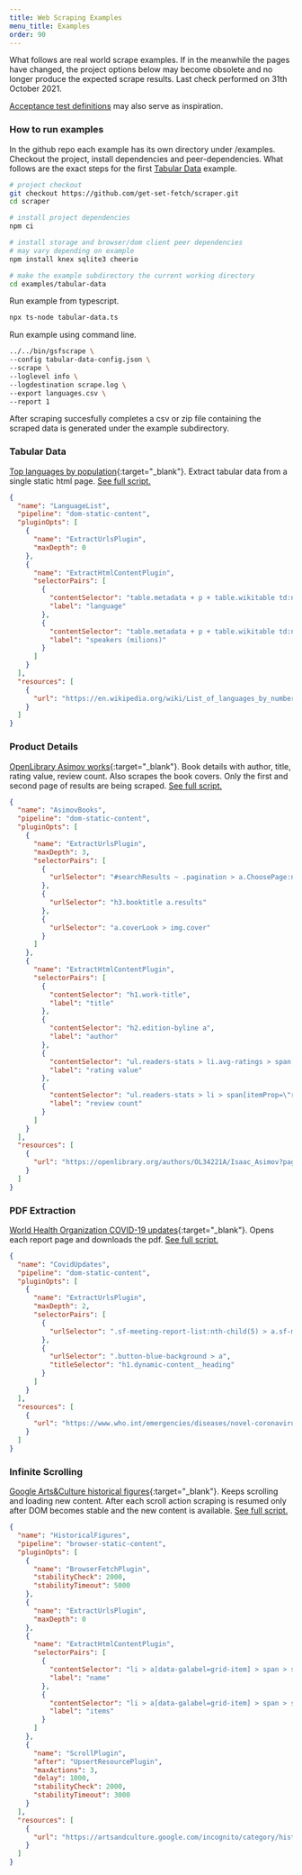 ```yaml
---
title: Web Scraping Examples
menu_title: Examples
order: 90
---
```

What follows are real world scrape examples. If in the meanwhile the pages have changed, the project options below may become obsolete and no longer produce the expected scrape results. Last check performed on 31th October 2021. 

[Acceptance test definitions](https://github.com/get-set-fetch/test-utils/tree/main/lib/scraping-suite) may also serve as inspiration.

### How to run examples
In the github repo each example has its own directory under /examples. 
Checkout the project, install dependencies and peer-dependencies. 
What follows are the exact steps for the first [Tabular Data](#tabular-data) example.
```bash
# project checkout
git checkout https://github.com/get-set-fetch/scraper.git
cd scraper

# install project dependencies
npm ci

# install storage and browser/dom client peer dependencies
# may vary depending on example
npm install knex sqlite3 cheerio

# make the example subdirectory the current working directory
cd examples/tabular-data
```

Run example from typescript.
```bash
npx ts-node tabular-data.ts
```

Run example using command line.
```bash
../../bin/gsfscrape \
--config tabular-data-config.json \
--scrape \
--loglevel info \
--logdestination scrape.log \
--export languages.csv \
--report 1
```

After scraping succesfully completes a csv or zip file containing the scraped data is generated under the example subdirectory.

### Tabular Data
[Top languages by population](https://en.wikipedia.org/wiki/List_of_languages_by_number_of_native_speakers){:target="_blank"}. Extract tabular data from a single static html page. [See full script.](https://github.com/get-set-fetch/scraper/blob/main/examples/tabular-data/tabular-data.ts)
```json
{
  "name": "LanguageList",
  "pipeline": "dom-static-content",
  "pluginOpts": [
    {
      "name": "ExtractUrlsPlugin",
      "maxDepth": 0
    },
    {
      "name": "ExtractHtmlContentPlugin",
      "selectorPairs": [
        {
          "contentSelector": "table.metadata + p + table.wikitable td:nth-child(2) > a:first-child",
          "label": "language"
        },
        {
          "contentSelector": "table.metadata + p + table.wikitable td:nth-child(3)",
          "label": "speakers (milions)"
        }
      ]
    }
  ],
  "resources": [
    {
      "url": "https://en.wikipedia.org/wiki/List_of_languages_by_number_of_native_speakers"
    }
  ]
}
```

### Product Details
[OpenLibrary Asimov works](https://openlibrary.org/authors/OL34221A/Isaac_Asimov?page=1){:target="_blank"}.
Book details with author, title, rating value, review count. Also scrapes the book covers. Only the first and second page of results are being scraped. [See full script.](https://github.com/get-set-fetch/scraper/blob/main/examples/product-details/product-details.ts)
```json
{
  "name": "AsimovBooks",
  "pipeline": "dom-static-content",
  "pluginOpts": [
    {
      "name": "ExtractUrlsPlugin",
      "maxDepth": 3,
      "selectorPairs": [
        {
          "urlSelector": "#searchResults ~ .pagination > a.ChoosePage:nth-child(2)"
        },
        {
          "urlSelector": "h3.booktitle a.results"
        },
        {
          "urlSelector": "a.coverLook > img.cover"
        }
      ]
    },
    {
      "name": "ExtractHtmlContentPlugin",
      "selectorPairs": [
        {
          "contentSelector": "h1.work-title",
          "label": "title"
        },
        {
          "contentSelector": "h2.edition-byline a",
          "label": "author"
        },
        {
          "contentSelector": "ul.readers-stats > li.avg-ratings > span[itemProp=\"ratingValue\"]",
          "label": "rating value"
        },
        {
          "contentSelector": "ul.readers-stats > li > span[itemProp=\"reviewCount\"]",
          "label": "review count"
        }
      ]
    }
  ],
  "resources": [
    {
      "url": "https://openlibrary.org/authors/OL34221A/Isaac_Asimov?page=1"
    }
  ]
}
```

### PDF Extraction
[World Health Organization COVID-19 updates](https://www.who.int/emergencies/diseases/novel-coronavirus-2019/situation-reports){:target="_blank"}.
Opens each report page and downloads the pdf. [See full script.](https://github.com/get-set-fetch/scraper/blob/main/examples/pdf-extraction/pdf-extraction.ts)
```json
{
  "name": "CovidUpdates",
  "pipeline": "dom-static-content",
  "pluginOpts": [
    {
      "name": "ExtractUrlsPlugin",
      "maxDepth": 2,
      "selectorPairs": [
        {
          "urlSelector": ".sf-meeting-report-list:nth-child(5) > a.sf-meeting-report-list__item"
        },
        {
          "urlSelector": ".button-blue-background > a",
          "titleSelector": "h1.dynamic-content__heading"
        }
      ]
    }
  ],
  "resources": [
    {
      "url": "https://www.who.int/emergencies/diseases/novel-coronavirus-2019/situation-reports"
    }
  ]
}
```

### Infinite Scrolling
[Google Arts&Culture historical figures](https://artsandculture.google.com/incognito/category/historical-figure){:target="_blank"}.
Keeps scrolling and loading new content. After each scroll action scraping is resumed only after DOM becomes stable and the new content is available. [See full script.](https://github.com/get-set-fetch/scraper/blob/main/examples/infinite-scrolling/infinite-scrolling.ts)
```json
{
  "name": "HistoricalFigures",
  "pipeline": "browser-static-content",
  "pluginOpts": [
    {
      "name": "BrowserFetchPlugin",
      "stabilityCheck": 2000,
      "stabilityTimeout": 5000
    },
    {
      "name": "ExtractUrlsPlugin",
      "maxDepth": 0
    },
    {
      "name": "ExtractHtmlContentPlugin",
      "selectorPairs": [
        {
          "contentSelector": "li > a[data-galabel=grid-item] > span > span span:first-child",
          "label": "name"
        },
        {
          "contentSelector": "li > a[data-galabel=grid-item] > span > span span:last-child",
          "label": "items"
        }
      ]
    },
    {
      "name": "ScrollPlugin",
      "after": "UpsertResourcePlugin",
      "maxActions": 3,
      "delay": 1000,
      "stabilityCheck": 2000,
      "stabilityTimeout": 3000
    }
  ],
  "resources": [
    {
      "url": "https://artsandculture.google.com/incognito/category/historical-figure"
    }
  ]
}
```